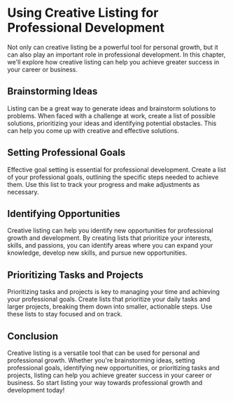 Using Creative Listing for Professional Development
=====================================================================================================================

Not only can creative listing be a powerful tool for personal growth, but it can also play an important role in professional development. In this chapter, we'll explore how creative listing can help you achieve greater success in your career or business.

Brainstorming Ideas
-------------------

Listing can be a great way to generate ideas and brainstorm solutions to problems. When faced with a challenge at work, create a list of possible solutions, prioritizing your ideas and identifying potential obstacles. This can help you come up with creative and effective solutions.

Setting Professional Goals
--------------------------

Effective goal setting is essential for professional development. Create a list of your professional goals, outlining the specific steps needed to achieve them. Use this list to track your progress and make adjustments as necessary.

Identifying Opportunities
-------------------------

Creative listing can help you identify new opportunities for professional growth and development. By creating lists that prioritize your interests, skills, and passions, you can identify areas where you can expand your knowledge, develop new skills, and pursue new opportunities.

Prioritizing Tasks and Projects
-------------------------------

Prioritizing tasks and projects is key to managing your time and achieving your professional goals. Create lists that prioritize your daily tasks and larger projects, breaking them down into smaller, actionable steps. Use these lists to stay focused and on track.

Conclusion
----------

Creative listing is a versatile tool that can be used for personal and professional growth. Whether you're brainstorming ideas, setting professional goals, identifying new opportunities, or prioritizing tasks and projects, listing can help you achieve greater success in your career or business. So start listing your way towards professional growth and development today!
